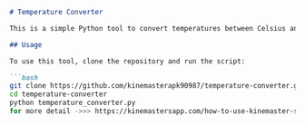 ```markdown
# Temperature Converter

This is a simple Python tool to convert temperatures between Celsius and Fahrenheit.

## Usage

To use this tool, clone the repository and run the script:

```bash
git clone https://github.com/kinemasterapk90987/temperature-converter.git
cd temperature-converter
python temperature_converter.py
for more detail ->>> https://kinemastersapp.com/how-to-use-kinemaster-step-by-step-guide/

